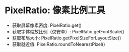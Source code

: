 # PixelRatio: 像素比例工具
* 获取屏幕像素密度: PixelRatio.get()
* 获取字体缩放比例（仅安卓）: PixelRatio.getFontScale()
* 获取布局大小: PixelRatio.getPixelSizeForLayoutSize()
* 获取就近值: PixelRatio.roundToNearestPixel()